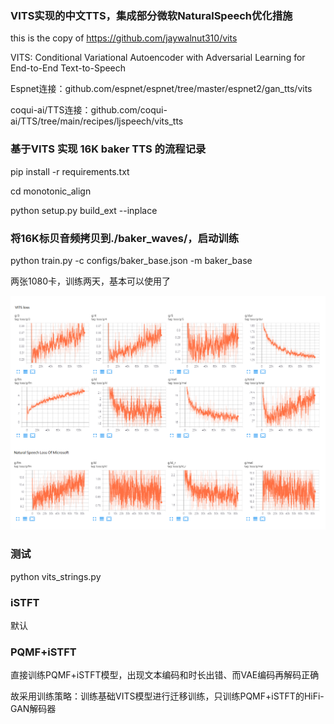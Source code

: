 ### VITS实现的中文TTS，集成部分微软NaturalSpeech优化措施

this is the copy of https://github.com/jaywalnut310/vits		

VITS: Conditional Variational Autoencoder with Adversarial Learning for End-to-End Text-to-Speech		

Espnet连接：github.com/espnet/espnet/tree/master/espnet2/gan_tts/vits

coqui-ai/TTS连接：github.com/coqui-ai/TTS/tree/main/recipes/ljspeech/vits_tts


### 基于VITS 实现 16K baker TTS 的流程记录

pip install -r requirements.txt

cd monotonic_align

python setup.py build_ext --inplace

### 将16K标贝音频拷贝到./baker_waves/，启动训练

python train.py -c configs/baker_base.json -m baker_base

两张1080卡，训练两天，基本可以使用了

![LOSS值](/configs/loss.png)

### 测试
python vits_strings.py

### iSTFT
默认

### PQMF+iSTFT
直接训练PQMF+iSTFT模型，出现文本编码和时长出错、而VAE编码再解码正确

故采用训练策略：训练基础VITS模型进行迁移训练，只训练PQMF+iSTFT的HiFi-GAN解码器
